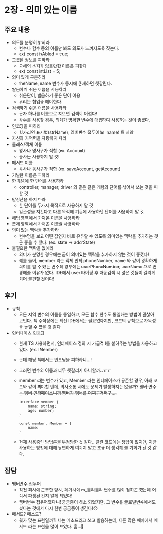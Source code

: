 # 2장 - 의미 있는 이름

## 주요 내용
- 의도를 분명히 밝혀라
    - 변수나 함수 등의 이름만 봐도 의도가 느껴지도록 짓는다.
    - ex) const isAbled = true;
- 그릇된 정보를 피하라
    - 오해의 소지가 있을만한 이름은 피한다.
    - ex) const intList = 5;
- 의미 있게 구분하라
    - theName, name 변수가 동시에 존재하면 헷갈린다.
- 발음하기 쉬운 이름을 사용하라
    - 쉬운단어, 발음하기 좋은 단어 이용
    - 우리는 협업을 해야한다.
- 검색하기 쉬운 이름을 사용하라
    - 문자 하나를 이름으로 지으면 검색이 어렵다!
    - 상수를 사용할 경우, 의미가 명확한 변수에 대입하여 사용하는 것이 좋겠다.
- 인코딩을 피하라
    - 헝가리언 표기법(strName), 멤버변수 접두어(m_name) 등 지양
- 자신의 기억력을 자랑하지 마라
- 클래스/객체 이름
    - 명사나 명사구가 적합 (ex. Account)
    - 동사는 사용하지 말 것!
- 메서드 이름
    - 동사나 동사구가 적합 (ex. saveAccount, getAccount)
- 기발한 이름은 피하라
- 한 개념에 한 단어를 사용하라
    - controller, manager, driver 와 같은 같은 개념의 단어를 섞어서 쓰는 것을 피할 것
- 말장난을 하지 마라
    - 한 단어를 두가지 목적으로 사용하지 말 것
    - 일관성을 지킨다고 다른 목적에 기존에 사용하던 단어를 사용하지 말 것
- 해법 영역에서 가져온 이름을 사용하라
- 문제 영역에서 가져온 이름을 사용하라
- 의미 있는 맥락을 추가하라
    - 변수명을 보고 어떤 값인지 바로 유추할 수 있도록 의미있는 맥락을 추가하는 것은 좋을 수 있다. (ex. state → addrState)
- 불필요한 맥락을 없애라
    - 의미가 분명한 경우에는 굳이 의미있는 맥락을 추가하지 않는 것이 좋겠다!
    - 예를 들어, member 라는 객체 안의 phoneNumber, name 와 같이 명확하게 의미를 알 수 있는 변수의 경우에는 userPhoneNumber, userName 으로 변경해줄 이유가 없다.
    IDE에서 user 타이핑 후 자동검색 시 많은 것들이 걸리게 되어 불편할 것이다!

## 후기
- 규칙
    - 모든 지역 변수의 이름을 통일하고, 모든 함수 인수도 통일하는 방법이 괜찮아 보인다.
    책 주석상에는 최신 IDE에서는 필요없다지만, 코드의 규칙으로 가독성을 높힐 수 있을 것 같다.
- 인터페이스 인코딩
    - 현재 TS 사용하면서, 인터페이스 정의 시 가급적 I를 붙혀주는 방법을 사용하고 있다. (ex. IMember)
    - 근데 해당 책에서는 인코딩을 피하라니…!
    - 그러면 변수의 이름과 너무 헷갈리지 아니할까…ㅠㅠ
    - member 라는 변수가 있고, Member 라는 인터페이스가 공존할 경우,
    아래 코드와 같이 짜야할 텐데, 의사소통 시에도 문제가 발생하지는 않을까?
    ~~멤버 변수는 멤버 인터페이스니까 멤버가 멤버를 어쩌구저쩌구….~~
        ```tsx
        interface Member {
        	name: string;
        	age: number;
        }
        
        const member: Member = {
        	name: 
        }
        ```
        
    - 현재 사용중인 방법론을 부정당한 것 같다.. 클린 코드에는 정답이 없지만, 지금 사용하는 방법에 대해 당연하게 여기지 말고 조금 더 생각해 볼 기회가 된 것 같다.

## 잡담
- 멤버변수 접두어
    - 직전 회사에 근무할 당시, 레거시에 m_블라블라 변수를 많이 접하곤 했는데 어디서 파생된 건지 알게 되었다!
    - 멤버변수 접두어였다니! 궁금증이 해소 되었지만, 그 변수를 글로벌변수에서도 썼다는 것에서 다시 한번 궁금증이 생긴다!😯
- 메서드? 메소드?
    - 뭐가 맞는 표현일까?! 나는 메소드라고 쓰고 발음하는데, 다른 많은 매체에서 메서드 라는 표현을 많이 보았다. 흠…🤔
